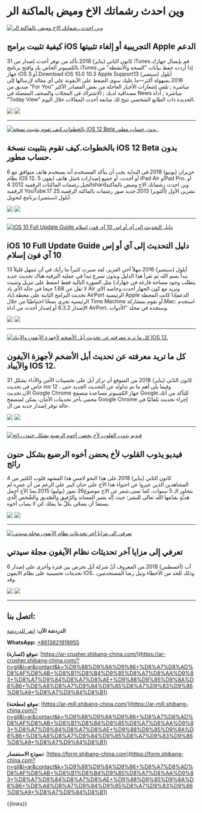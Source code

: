 # وين احدث رشماتك الاخ وميض بالماكنة الر

<a href="https://swt.shibang-china.com/?n=gjl&l=ar&img&k=%D9%88%D9%8A%D9%86+%D8%A7%D8%AD%D8%AF%D8%AB+%D8%B1%D8%B4%D9%85%D8%A7%D8%AA%D9%83+%D8%A7%D9%84%D8%A7%D8%AE+%D9%88%D9%85%D9%8A%D8%B6+%D8%A8%D8%A7%D9%84%D9%85%D8%A7%D9%83%D9%86%D8%A9+%D8%A7%D9%84%D8%B1" target="_blank">![وين احدث رشماتك الاخ وميض بالماكنة الر](http://static.shibang-china.com/all-800x300/1185.jpg)</a>

## كيفية تثبيت برامج iOS التجريبية أو إلغاء تثبيتها Apple الدعم
31 كانون الثاني (يناير) 2018.تأكد من توفر أحدث إصدار من iTunes.قم بإيصال جهازك بالكمبيوتر الخاص بك وافتح برنامج iTunes.إذا أردت حفظ بيانات &quot;الصحة والأنشطة&quot; من جهاز iOS أو.3.Download iOS 10.0 10.3 Apple Support13 أيلول (سبتمبر) 2016.بسهولة أكثر—ما عليك سوى الضغط على الأيقونة على أي مقالة لإرسالها إلى صديق من &quot;For You&quot; مباشرة ; تلقي إشعارات الأخبار العاجلة من بعض المصادر الأكثر مصداقية لديك ; الاشتراك في المجلات والصحف المفضلة في News مباشرة ; أداة &quot;Today View&quot; الجديدة ذات الطابع الشخصي تتيح لك متابعة أحدث المقالات خلال اليوم.


<a href="https://whatsapp.shibangsoft.com/WhatsApp.php" target="_blank" title="WhatsApp">![](http://static.shibang-china.com/icon/whatsapp.png)</a> <a href="https://swt.shibang-china.com/?n=gjl&l=ar&icon&k=%D9%88%D9%8A%D9%86+%D8%A7%D8%AD%D8%AF%D8%AB+%D8%B1%D8%B4%D9%85%D8%A7%D8%AA%D9%83+%D8%A7%D9%84%D8%A7%D8%AE+%D9%88%D9%85%D9%8A%D8%B6+%D8%A8%D8%A7%D9%84%D9%85%D8%A7%D9%83%D9%86%D8%A9+%D8%A7%D9%84%D8%B1" target="_blank">![](http://static.shibang-china.com/icon/chat-ar.png)</a>

---

<a href="https://swt.shibang-china.com/?n=gjl&l=ar&img&k=%D9%88%D9%8A%D9%86+%D8%A7%D8%AD%D8%AF%D8%AB+%D8%B1%D8%B4%D9%85%D8%A7%D8%AA%D9%83+%D8%A7%D9%84%D8%A7%D8%AE+%D9%88%D9%85%D9%8A%D8%B6+%D8%A8%D8%A7%D9%84%D9%85%D8%A7%D9%83%D9%86%D8%A9+%D8%A7%D9%84%D8%B1" target="_blank">![بالخطوات.كيف تقوم بتثبيت نسخة iOS 12 Beta بدون حساب مطور.](http://static.shibang-china.com/all-800x300/270.jpg)</a>

## بالخطوات.كيف تقوم بتثبيت نسخة iOS 12 Beta بدون حساب مطور.
6 حزيران (يونيو) 2018.فى البداية يجب أن يتأكد المستخدم أنه يستخدم هاتف متوافق مع نظام iOS 12، مثل هاتف ايفون 5s أو أحدث، أو جميع إصدارات iPad Air وiPad Pro، أو الجيل.رشمات الماكنات الرقمية 2012 4shardوين احدث رشماتك الاخ وميض بالماكنة الرقمية YouTube.17 تشرين الأول (أكتوبر) 2013.جديد صور رشمات بالماكنة الرقمية.25 أيلول (سبتمبر).برنامج لتحويل.


<a href="https://whatsapp.shibangsoft.com/WhatsApp.php" target="_blank" title="WhatsApp">![](http://static.shibang-china.com/icon/whatsapp.png)</a> <a href="https://swt.shibang-china.com/?n=gjl&l=ar&icon&k=%D9%88%D9%8A%D9%86+%D8%A7%D8%AD%D8%AF%D8%AB+%D8%B1%D8%B4%D9%85%D8%A7%D8%AA%D9%83+%D8%A7%D9%84%D8%A7%D8%AE+%D9%88%D9%85%D9%8A%D8%B6+%D8%A8%D8%A7%D9%84%D9%85%D8%A7%D9%83%D9%86%D8%A9+%D8%A7%D9%84%D8%B1" target="_blank">![](http://static.shibang-china.com/icon/chat-ar.png)</a>

---

<a href="https://swt.shibang-china.com/?n=gjl&l=ar&img&k=%D9%88%D9%8A%D9%86+%D8%A7%D8%AD%D8%AF%D8%AB+%D8%B1%D8%B4%D9%85%D8%A7%D8%AA%D9%83+%D8%A7%D9%84%D8%A7%D8%AE+%D9%88%D9%85%D9%8A%D8%B6+%D8%A8%D8%A7%D9%84%D9%85%D8%A7%D9%83%D9%86%D8%A9+%D8%A7%D9%84%D8%B1" target="_blank">![iOS 10 Full Update Guide دليل التحديث إلى آي أو إس 10 آي فون إسلام](http://static.shibang-china.com/all-800x300/536.jpg)</a>

## iOS 10 Full Update Guide دليل التحديث إلى آي أو إس 10 آي فون إسلام
13 أيلول (سبتمبر) 2016.مهلاً أخي العزيز، لقد صبرت كثيراً ما رأيك في أن تتمهل قليلاً تبدأ بسم الله ثم تقرأ هذا الدليل وبدون تسرع تبدأ في عملية الترقية.هناك تحديث جديد مثل الصورة التالية فقط اضغط على تنزيل وتثبيت (يتطلب وجود مساحة فارغة في جهازك لا تقل عن 1.68 جيجا في حالة الآي باد Air وتزيد مع كون الجهاز أحدث وخاصة الآي باد).تحديث البرامج الثابتة على محطة AirPort الرئيسية Apple الدعمإذا كانت المحطة الرئيسية تجري نسخًا احتياطيًا من خلال Time Machine أو تقوم بمشاركة.Mac: استخدم الإصدار 6.3.2 أو إصدار أحدث من أداة AirPort، وستجده في مجلد &quot;الأدوات.


<a href="https://whatsapp.shibangsoft.com/WhatsApp.php" target="_blank" title="WhatsApp">![](http://static.shibang-china.com/icon/whatsapp.png)</a> <a href="https://swt.shibang-china.com/?n=gjl&l=ar&icon&k=%D9%88%D9%8A%D9%86+%D8%A7%D8%AD%D8%AF%D8%AB+%D8%B1%D8%B4%D9%85%D8%A7%D8%AA%D9%83+%D8%A7%D9%84%D8%A7%D8%AE+%D9%88%D9%85%D9%8A%D8%B6+%D8%A8%D8%A7%D9%84%D9%85%D8%A7%D9%83%D9%86%D8%A9+%D8%A7%D9%84%D8%B1" target="_blank">![](http://static.shibang-china.com/icon/chat-ar.png)</a>

---

<a href="https://swt.shibang-china.com/?n=gjl&l=ar&img&k=%D9%88%D9%8A%D9%86+%D8%A7%D8%AD%D8%AF%D8%AB+%D8%B1%D8%B4%D9%85%D8%A7%D8%AA%D9%83+%D8%A7%D9%84%D8%A7%D8%AE+%D9%88%D9%85%D9%8A%D8%B6+%D8%A8%D8%A7%D9%84%D9%85%D8%A7%D9%83%D9%86%D8%A9+%D8%A7%D9%84%D8%B1" target="_blank">![كل ما تريد معرفته عن تحديث أبل الأضخم لأجهزة الآيفون والآيباد IOS 12.](http://static.shibang-china.com/all-800x300/1359.jpg)</a>

## كل ما تريد معرفته عن تحديث أبل الأضخم لأجهزة الآيفون والآيباد IOS 12.
31 كانون الثاني (يناير) 2018.من المتوقع أن تركز أبل على تحسينات الأمن والأداء بشكل خاص فى تحديث ios 12 ، وفيما يلى أهم ما تم تداوله عن التحديث الجديد حتى الآن.تحديث Google Chrome جهاز الكمبيوتر مساعدة متصفح Google.للتأكد من أنك محمي بآخر تحديثات الأمان، يمكن لمتصفح Google Chrome إجراء تحديث تلقائيًا في حالة توفر إصدار جديد من ال.


<a href="https://whatsapp.shibangsoft.com/WhatsApp.php" target="_blank" title="WhatsApp">![](http://static.shibang-china.com/icon/whatsapp.png)</a> <a href="https://swt.shibang-china.com/?n=gjl&l=ar&icon&k=%D9%88%D9%8A%D9%86+%D8%A7%D8%AD%D8%AF%D8%AB+%D8%B1%D8%B4%D9%85%D8%A7%D8%AA%D9%83+%D8%A7%D9%84%D8%A7%D8%AE+%D9%88%D9%85%D9%8A%D8%B6+%D8%A8%D8%A7%D9%84%D9%85%D8%A7%D9%83%D9%86%D8%A9+%D8%A7%D9%84%D8%B1" target="_blank">![](http://static.shibang-china.com/icon/chat-ar.png)</a>

---

<a href="https://swt.shibang-china.com/?n=gjl&l=ar&img&k=%D9%88%D9%8A%D9%86+%D8%A7%D8%AD%D8%AF%D8%AB+%D8%B1%D8%B4%D9%85%D8%A7%D8%AA%D9%83+%D8%A7%D9%84%D8%A7%D8%AE+%D9%88%D9%85%D9%8A%D8%B6+%D8%A8%D8%A7%D9%84%D9%85%D8%A7%D9%83%D9%86%D8%A9+%D8%A7%D9%84%D8%B1" target="_blank">![فيديو يذوب القلوب لأخ يحضن أخوه الرضيع بشكل حنون رائج](http://static.shibang-china.com/all-800x300/943.jpg)</a>

## فيديو يذوب القلوب لأخ يحضن أخوه الرضيع بشكل حنون رائج
4 كانون الثاني (يناير) 2018.على هذا النحو لامس هذا المشهد قلوب الكثير من المشاهدين الذين عبروا عن احتواء هذا الأخ على حنان كبير على الرغم من أن عمره لم يتجاوز الـ 5 سنوات، كما تمنى.شعر عن الاخ موضوع26 تموز (يوليو) 2015.يعدّ الأخ أجمل هديّةٍ يقدّمها الله تعالى للبشر؛ حيث إنّه يعتبر المساند والرّفيق والصّديق والشّخص الّذي يستعدّ أن يضحّي بكلّ ما يملك كي لا يصاب أخوه.


<a href="https://whatsapp.shibangsoft.com/WhatsApp.php" target="_blank" title="WhatsApp">![](http://static.shibang-china.com/icon/whatsapp.png)</a> <a href="https://swt.shibang-china.com/?n=gjl&l=ar&icon&k=%D9%88%D9%8A%D9%86+%D8%A7%D8%AD%D8%AF%D8%AB+%D8%B1%D8%B4%D9%85%D8%A7%D8%AA%D9%83+%D8%A7%D9%84%D8%A7%D8%AE+%D9%88%D9%85%D9%8A%D8%B6+%D8%A8%D8%A7%D9%84%D9%85%D8%A7%D9%83%D9%86%D8%A9+%D8%A7%D9%84%D8%B1" target="_blank">![](http://static.shibang-china.com/icon/chat-ar.png)</a>

---

<a href="https://swt.shibang-china.com/?n=gjl&l=ar&img&k=%D9%88%D9%8A%D9%86+%D8%A7%D8%AD%D8%AF%D8%AB+%D8%B1%D8%B4%D9%85%D8%A7%D8%AA%D9%83+%D8%A7%D9%84%D8%A7%D8%AE+%D9%88%D9%85%D9%8A%D8%B6+%D8%A8%D8%A7%D9%84%D9%85%D8%A7%D9%83%D9%86%D8%A9+%D8%A7%D9%84%D8%B1" target="_blank">![تعرفي إلى مزايا آخر تحديثات نظام الآيفون مجلة سيدتي](http://static.shibang-china.com/all-800x300/1043.jpg)</a>

## تعرفي إلى مزايا آخر تحديثات نظام الآيفون مجلة سيدتي
6 آب (أغسطس) 2018.من المعروف أنّ شركة آبل تحرص بين فترة وأخرى على إصدار تحديثات تحسينية على نظام الايفون IOS، وذلك للحد من الأخطاء ونيل رضا المستخدمين، وقد.

<a href="https://whatsapp.shibangsoft.com/WhatsApp.php" target="_blank" title="WhatsApp">![](http://static.shibang-china.com/icon/whatsapp.png)</a> <a href="https://swt.shibang-china.com/?n=gjl&l=ar&icon&k=%D9%88%D9%8A%D9%86+%D8%A7%D8%AD%D8%AF%D8%AB+%D8%B1%D8%B4%D9%85%D8%A7%D8%AA%D9%83+%D8%A7%D9%84%D8%A7%D8%AE+%D9%88%D9%85%D9%8A%D8%B6+%D8%A8%D8%A7%D9%84%D9%85%D8%A7%D9%83%D9%86%D8%A9+%D8%A7%D9%84%D8%B1" target="_blank">![](http://static.shibang-china.com/icon/chat-ar.png)</a>

---
## اتصل بنا:

**الدردشة الآن:** [انقر للدردشة](https://swt.shibang-china.com?n=gjl&l=ar&contact&k=%D9%88%D9%8A%D9%86+%D8%A7%D8%AD%D8%AF%D8%AB+%D8%B1%D8%B4%D9%85%D8%A7%D8%AA%D9%83+%D8%A7%D9%84%D8%A7%D8%AE+%D9%88%D9%85%D9%8A%D8%B6+%D8%A8%D8%A7%D9%84%D9%85%D8%A7%D9%83%D9%86%D8%A9+%D8%A7%D9%84%D8%B1)

**WhatsApp:**  [+8613621919955](https://whatsapp.shibangsoft.com/WhatsApp.php)

**موقع (كسارة):** [https://ar-crusher.shibang-china.com/](https://ar-crusher.shibang-china.com/?n=gjl&l=ar&contact&k=%D9%88%D9%8A%D9%86+%D8%A7%D8%AD%D8%AF%D8%AB+%D8%B1%D8%B4%D9%85%D8%A7%D8%AA%D9%83+%D8%A7%D9%84%D8%A7%D8%AE+%D9%88%D9%85%D9%8A%D8%B6+%D8%A8%D8%A7%D9%84%D9%85%D8%A7%D9%83%D9%86%D8%A9+%D8%A7%D9%84%D8%B1)

**موقع (مطحنة):** [https://ar-mill.shibang-china.com/](https://ar-mill.shibang-china.com/?n=gjl&l=ar&contact&k=%D9%88%D9%8A%D9%86+%D8%A7%D8%AD%D8%AF%D8%AB+%D8%B1%D8%B4%D9%85%D8%A7%D8%AA%D9%83+%D8%A7%D9%84%D8%A7%D8%AE+%D9%88%D9%85%D9%8A%D8%B6+%D8%A8%D8%A7%D9%84%D9%85%D8%A7%D9%83%D9%86%D8%A9+%D8%A7%D9%84%D8%B1)

**نموذج الاستفسار:** [https://form.shibang-china.com](https://form.shibang-china.com?n=gjl&l=ar&contact&k=%D9%88%D9%8A%D9%86+%D8%A7%D8%AD%D8%AF%D8%AB+%D8%B1%D8%B4%D9%85%D8%A7%D8%AA%D9%83+%D8%A7%D9%84%D8%A7%D8%AE+%D9%88%D9%85%D9%8A%D8%B6+%D8%A8%D8%A7%D9%84%D9%85%D8%A7%D9%83%D9%86%D8%A9+%D8%A7%D9%84%D8%B1)

{{links}}